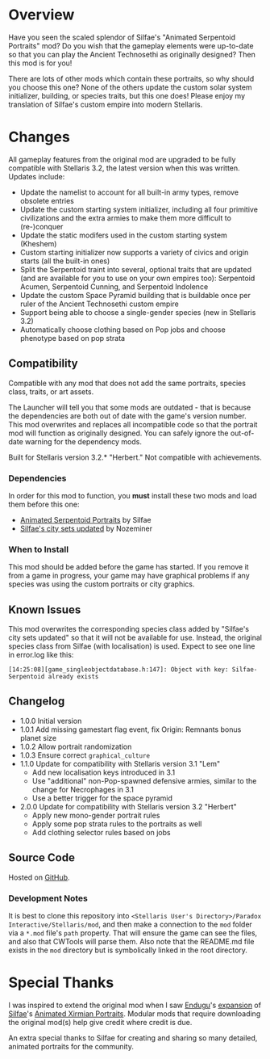 # Overview

Have you seen the scaled splendor of Silfae's "Animated Serpentoid Portraits" mod?  Do you wish that the gameplay elements were up-to-date so that you can play the Ancient Technosethi as originally designed?  Then this mod is for you!

There are lots of other mods which contain these portraits, so why should you choose this one?  None of the others update the custom solar system initializer, building, or species traits, but this one does!  Please enjoy my translation of Silfae's custom empire into modern Stellaris.

# Changes

All gameplay features from the original mod are upgraded to be fully compatible with Stellaris 3.2, the latest version when this was written.  Updates include:

* Update the namelist to account for all built-in army types, remove obsolete entries
* Update the custom starting system initializer, including all four primitive civilizations and the extra armies to make them more difficult to (re-)conquer
* Update the static modifers used in the custom starting system (Kheshem)
* Custom starting initializer now supports a variety of civics and origin starts (all the built-in ones)
* Split the Serpentoid traint into several, optional traits that are updated (and are available for you to use on your own empires too): Serpentoid Acumen, Serpentoid Cunning, and Serpentoid Indolence
* Update the custom Space Pyramid building that is buildable once per ruler of the Ancient Technosethi custom empire
* Support being able to choose a single-gender species (new in Stellaris 3.2)
* Automatically choose clothing based on Pop jobs and choose phenotype based on pop strata

## Compatibility

Compatible with any mod that does not add the same portraits, species class, traits, or art assets.

The Launcher will tell you that some mods are outdated - that is because the dependencies are both out of date with the game's version number.  This mod overwrites and replaces all incompatible code so that the portrait mod will function as originally designed.  You can safely ignore the out-of-date warning for the dependency mods.

Built for Stellaris version 3.2.* "Herbert."  Not compatible with achievements.

### Dependencies

In order for this mod to function, you **must** install these two mods and load them before this one:

* [Animated Serpentoid Portraits](https://steamcommunity.com/sharedfiles/filedetails/?id=861800679) by Silfae
* [Silfae's city sets updated](https://steamcommunity.com/sharedfiles/filedetails/?id=2247427791) by Nozeminer

### When to Install

This mod should be added before the game has started.  If you remove it from a game in progress, your game may have graphical problems if any species was using the custom portraits or city graphics.

## Known Issues

This mod overwrites the corresponding species class added by "Silfae's city sets updated" so that it will not be available for use.  Instead, the original species class from Silfae (with localisation) is used.  Expect to see one line in error.log like this:

```
[14:25:08][game_singleobjectdatabase.h:147]: Object with key: Silfae-Serpentoid already exists
```

## Changelog

* 1.0.0 Initial version
* 1.0.1 Add missing gamestart flag event, fix Origin: Remnants bonus planet size
* 1.0.2 Allow portrait randomization
* 1.0.3 Ensure correct `graphical_culture`
* 1.1.0 Update for compatibility with Stellaris version 3.1 "Lem"
    * Add new localisation keys introduced in 3.1
    * Use "additional" non-Pop-spawned defensive armies, similar to the change for Necrophages in 3.1
    * Use a better trigger for the space pyramid
* 2.0.0 Update for compatibility with Stellaris version 3.2 "Herbert"
    * Apply new mono-gender portrait rules
    * Apply some pop strata rules to the portraits as well
    * Add clothing selector rules based on jobs

## Source Code

Hosted on [GitHub](https://github.com/corsairmarks/serpentoid_portraits_revisited).

### Development Notes

It is best to clone this repository into `<Stellaris User's Directory>/Paradox Interactive/Stellaris/mod`, and then make a connection to the `mod` folder via a `*.mod` file's `path` property.  That will ensure the game can see the files, and also that CWTools will parse them.  Also note that the README.md file exists in the `mod` directory but is symbolically linked in the root directory.

# Special Thanks

I was inspired to extend the original mod when I saw [Endugu](https://steamcommunity.com/profiles/76561198037630876/myworkshopfiles/)'s [expansion](https://steamcommunity.com/sharedfiles/filedetails/?id=1584824947) of [Silfae](https://steamcommunity.com/profiles/76561198021525667/myworkshopfiles/)'s [Animated Xirmian Portraits](https://steamcommunity.com/workshop/filedetails/?id=881118424).  Modular mods that require downloading the original mod(s) help give credit where credit is due.

An extra special thanks to Silfae for creating and sharing so many detailed, animated portraits for the community.